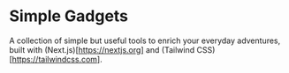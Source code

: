 # Simple Gadgets

A collection of simple but useful tools to enrich your everyday adventures, built with (Next.js)[https://nextjs.org] and (Tailwind CSS)[https://tailwindcss.com].
